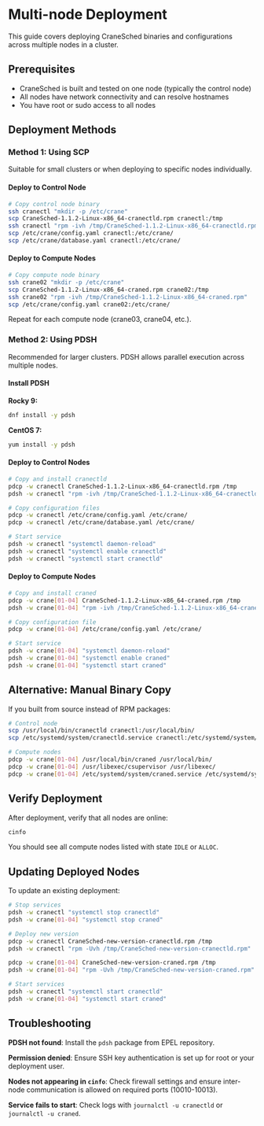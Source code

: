 # Multi-node Deployment

This guide covers deploying CraneSched binaries and configurations across multiple nodes in a cluster.

## Prerequisites

- CraneSched is built and tested on one node (typically the control node)
- All nodes have network connectivity and can resolve hostnames
- You have root or sudo access to all nodes

## Deployment Methods

### Method 1: Using SCP

Suitable for small clusters or when deploying to specific nodes individually.

#### Deploy to Control Node

```bash
# Copy control node binary
ssh cranectl "mkdir -p /etc/crane"
scp CraneSched-1.1.2-Linux-x86_64-cranectld.rpm cranectl:/tmp
ssh cranectl "rpm -ivh /tmp/CraneSched-1.1.2-Linux-x86_64-cranectld.rpm"
scp /etc/crane/config.yaml cranectl:/etc/crane/
scp /etc/crane/database.yaml cranectl:/etc/crane/
```

#### Deploy to Compute Nodes

```bash
# Copy compute node binary
ssh crane02 "mkdir -p /etc/crane"
scp CraneSched-1.1.2-Linux-x86_64-craned.rpm crane02:/tmp
ssh crane02 "rpm -ivh /tmp/CraneSched-1.1.2-Linux-x86_64-craned.rpm"
scp /etc/crane/config.yaml crane02:/etc/crane/
```

Repeat for each compute node (crane03, crane04, etc.).

### Method 2: Using PDSH

Recommended for larger clusters. PDSH allows parallel execution across multiple nodes.

#### Install PDSH

**Rocky 9:**
```bash
dnf install -y pdsh
```

**CentOS 7:**
```bash
yum install -y pdsh
```

#### Deploy to Control Nodes

```bash
# Copy and install cranectld
pdcp -w cranectl CraneSched-1.1.2-Linux-x86_64-cranectld.rpm /tmp
pdsh -w cranectl "rpm -ivh /tmp/CraneSched-1.1.2-Linux-x86_64-cranectld.rpm"

# Copy configuration files
pdcp -w cranectl /etc/crane/config.yaml /etc/crane/
pdcp -w cranectl /etc/crane/database.yaml /etc/crane/

# Start service
pdsh -w cranectl "systemctl daemon-reload"
pdsh -w cranectl "systemctl enable cranectld"
pdsh -w cranectl "systemctl start cranectld"
```

#### Deploy to Compute Nodes

```bash
# Copy and install craned
pdcp -w crane[01-04] CraneSched-1.1.2-Linux-x86_64-craned.rpm /tmp
pdsh -w crane[01-04] "rpm -ivh /tmp/CraneSched-1.1.2-Linux-x86_64-craned.rpm"

# Copy configuration file
pdcp -w crane[01-04] /etc/crane/config.yaml /etc/crane/

# Start service
pdsh -w crane[01-04] "systemctl daemon-reload"
pdsh -w crane[01-04] "systemctl enable craned"
pdsh -w crane[01-04] "systemctl start craned"
```

## Alternative: Manual Binary Copy

If you built from source instead of RPM packages:

```bash
# Control node
scp /usr/local/bin/cranectld cranectl:/usr/local/bin/
scp /etc/systemd/system/cranectld.service cranectl:/etc/systemd/system/

# Compute nodes
pdcp -w crane[01-04] /usr/local/bin/craned /usr/local/bin/
pdcp -w crane[01-04] /usr/libexec/csupervisor /usr/libexec/
pdcp -w crane[01-04] /etc/systemd/system/craned.service /etc/systemd/system/
```

## Verify Deployment

After deployment, verify that all nodes are online:

```bash
cinfo
```

You should see all compute nodes listed with state `IDLE` or `ALLOC`.

## Updating Deployed Nodes

To update an existing deployment:

```bash
# Stop services
pdsh -w cranectl "systemctl stop cranectld"
pdsh -w crane[01-04] "systemctl stop craned"

# Deploy new version
pdcp -w cranectl CraneSched-new-version-cranectld.rpm /tmp
pdsh -w cranectl "rpm -Uvh /tmp/CraneSched-new-version-cranectld.rpm"

pdcp -w crane[01-04] CraneSched-new-version-craned.rpm /tmp
pdsh -w crane[01-04] "rpm -Uvh /tmp/CraneSched-new-version-craned.rpm"

# Start services
pdsh -w cranectl "systemctl start cranectld"
pdsh -w crane[01-04] "systemctl start craned"
```

## Troubleshooting

**PDSH not found**: Install the `pdsh` package from EPEL repository.

**Permission denied**: Ensure SSH key authentication is set up for root or your deployment user.

**Nodes not appearing in `cinfo`**: Check firewall settings and ensure inter-node communication is allowed on required ports (10010-10013).

**Service fails to start**: Check logs with `journalctl -u cranectld` or `journalctl -u craned`.

